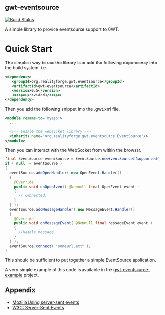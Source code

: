 gwt-eventsource
---------------

[![Build Status](https://secure.travis-ci.org/realityforge/gwt-eventsource.png?branch=master)](http://travis-ci.org/realityforge/gwt-eventsource)

A simple library to provide eventsource support to GWT.

Quick Start
===========

The simplest way to use the library is to add the following dependency
into the build system. i.e.

```xml
<dependency>
   <groupId>org.realityforge.gwt.eventsource</groupId>
   <artifactId>gwt-eventsource</artifactId>
   <version>0.5</version>
   <scope>provided</scope>
</dependency>
```

Then you add the following snippet into the .gwt.xml file.

```xml
<module rename-to='myapp'>
  ...

  <!-- Enable the websocket library -->
  <inherits name="org.realityforge.gwt.eventsource.EventSource"/>
</module>
```

Then you can interact with the WebSocket from within the browser.

```java
final EventSource eventSource = EventSource.newEventSourceIfSupported();
if ( null != eventSource )
{
  eventSource.addOpenHandler( new OpenEvent.Handler()
  {
    @Override
    public void onOpenEvent( @Nonnull final OpenEvent event )
    {
      // Connected!
    }
  } );
  eventSource.addMessageHandler( new MessageEvent.Handler()
  {
    @Override
    public void onMessageEvent( @Nonnull final MessageEvent event )
    {
      //Handle message
    }
  } );
  eventSource.connect( "someurl.ext" );
}
```

This should be sufficient to put together a simple EventSource application.

A very simple example of this code is available in the
[gwt-eventsource-example](https://github.com/realityforge/gwt-eventsource-example)
project.

Appendix
--------

* [Mozilla Using server-sent events](https://developer.mozilla.org/en-US/docs/Server-sent_events/Using_server-sent_events)
* [W3C: Server-Sent Events](http://dev.w3.org/html5/eventsource/)
